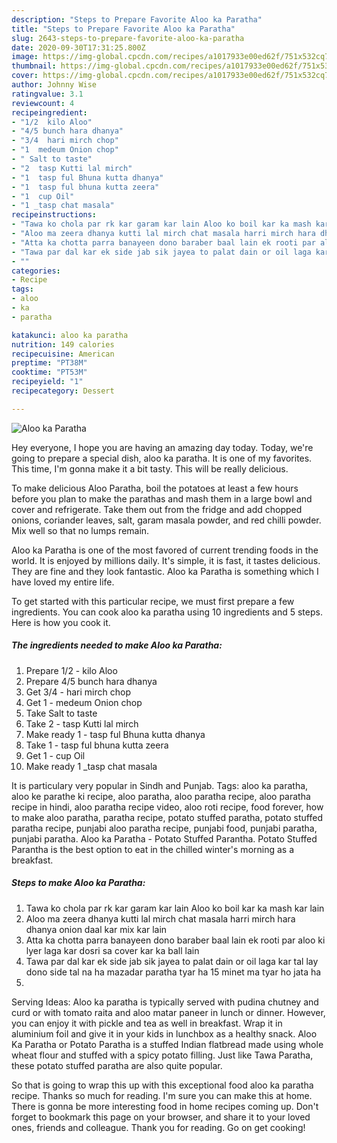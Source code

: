 ```yaml
---
description: "Steps to Prepare Favorite Aloo ka Paratha"
title: "Steps to Prepare Favorite Aloo ka Paratha"
slug: 2643-steps-to-prepare-favorite-aloo-ka-paratha
date: 2020-09-30T17:31:25.800Z
image: https://img-global.cpcdn.com/recipes/a1017933e00ed62f/751x532cq70/aloo-ka-paratha-recipe-main-photo.jpg
thumbnail: https://img-global.cpcdn.com/recipes/a1017933e00ed62f/751x532cq70/aloo-ka-paratha-recipe-main-photo.jpg
cover: https://img-global.cpcdn.com/recipes/a1017933e00ed62f/751x532cq70/aloo-ka-paratha-recipe-main-photo.jpg
author: Johnny Wise
ratingvalue: 3.1
reviewcount: 4
recipeingredient:
- "1/2  kilo Aloo"
- "4/5 bunch hara dhanya"
- "3/4  hari mirch chop"
- "1  medeum Onion chop"
- " Salt to taste"
- "2  tasp Kutti lal mirch"
- "1  tasp ful Bhuna kutta dhanya"
- "1  tasp ful bhuna kutta zeera"
- "1  cup Oil"
- "1 _tasp chat masala"
recipeinstructions:
- "Tawa ko chola par rk kar garam kar lain Aloo ko boil kar ka mash kar lain"
- "Aloo ma zeera dhanya kutti lal mirch chat masala harri mirch hara dhanya onion daal kar mix kar lain"
- "Atta ka chotta parra banayeen dono baraber baal lain ek rooti par aloo ki lyer laga kar dosri sa cover kar ka ball lain"
- "Tawa par dal kar ek side jab sik jayea to palat dain or oil laga kar tal lay dono side tal na ha mazadar paratha tyar ha 15 minet ma tyar ho jata ha"
- ""
categories:
- Recipe
tags:
- aloo
- ka
- paratha

katakunci: aloo ka paratha 
nutrition: 149 calories
recipecuisine: American
preptime: "PT38M"
cooktime: "PT53M"
recipeyield: "1"
recipecategory: Dessert

---
```



![Aloo ka Paratha](https://img-global.cpcdn.com/recipes/a1017933e00ed62f/751x532cq70/aloo-ka-paratha-recipe-main-photo.jpg)

Hey everyone, I hope you are having an amazing day today. Today, we're going to prepare a special dish, aloo ka paratha. It is one of my favorites. This time, I'm gonna make it a bit tasty. This will be really delicious.

To make delicious Aloo Paratha, boil the potatoes at least a few hours before you plan to make the parathas and mash them in a large bowl and cover and refrigerate. Take them out from the fridge and add chopped onions, coriander leaves, salt, garam masala powder, and red chilli powder. Mix well so that no lumps remain.

Aloo ka Paratha is one of the most favored of current trending foods in the world. It is enjoyed by millions daily. It's simple, it is fast, it tastes delicious. They are fine and they look fantastic. Aloo ka Paratha is something which I have loved my entire life.


To get started with this particular recipe, we must first prepare a few ingredients. You can cook aloo ka paratha using 10 ingredients and 5 steps. Here is how you cook it.

<!--inarticleads1-->

##### The ingredients needed to make Aloo ka Paratha:

1. Prepare 1/2 - kilo Aloo
1. Prepare 4/5 bunch hara dhanya
1. Get 3/4 - hari mirch chop
1. Get 1 - medeum Onion chop
1. Take  Salt to taste
1. Take 2 - tasp Kutti lal mirch
1. Make ready 1 - tasp ful Bhuna kutta dhanya
1. Take 1 - tasp ful bhuna kutta zeera
1. Get 1 - cup Oil
1. Make ready 1 _tasp chat masala


It is particulary very popular in Sindh and Punjab. Tags: aloo ka paratha, aloo ke parathe ki recipe, aloo paratha, aloo paratha recipe, aloo paratha recipe in hindi, aloo paratha recipe video, aloo roti recipe, food forever, how to make aloo paratha, paratha recipe, potato stuffed paratha, potato stuffed paratha recipe, punjabi aloo paratha recipe, punjabi food, punjabi paratha, punjabi paratha. Aloo ka Paratha - Potato Stuffed Parantha. Potato Stuffed Parantha is the best option to eat in the chilled winter&#39;s morning as a breakfast. 

<!--inarticleads2-->

##### Steps to make Aloo ka Paratha:

1. Tawa ko chola par rk kar garam kar lain Aloo ko boil kar ka mash kar lain
1. Aloo ma zeera dhanya kutti lal mirch chat masala harri mirch hara dhanya onion daal kar mix kar lain
1. Atta ka chotta parra banayeen dono baraber baal lain ek rooti par aloo ki lyer laga kar dosri sa cover kar ka ball lain
1. Tawa par dal kar ek side jab sik jayea to palat dain or oil laga kar tal lay dono side tal na ha mazadar paratha tyar ha 15 minet ma tyar ho jata ha
1. 


Serving Ideas: Aloo ka paratha is typically served with pudina chutney and curd or with tomato raita and aloo matar paneer in lunch or dinner. However, you can enjoy it with pickle and tea as well in breakfast. Wrap it in aluminium foil and give it in your kids in lunchbox as a healthy snack. Aloo Ka Paratha or Potato Paratha is a stuffed Indian flatbread made using whole wheat flour and stuffed with a spicy potato filling. Just like Tawa Paratha, these potato stuffed paratha are also quite popular. 

So that is going to wrap this up with this exceptional food aloo ka paratha recipe. Thanks so much for reading. I'm sure you can make this at home. There is gonna be more interesting food in home recipes coming up. Don't forget to bookmark this page on your browser, and share it to your loved ones, friends and colleague. Thank you for reading. Go on get cooking!
